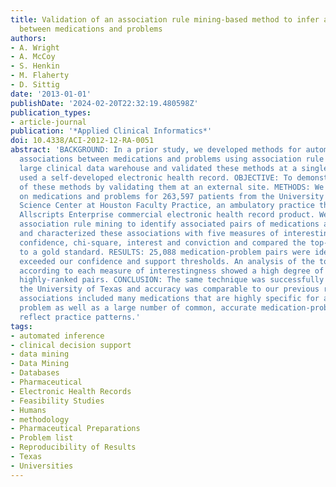 ```yaml
---
title: Validation of an association rule mining-based method to infer associations
  between medications and problems
authors:
- A. Wright
- A. McCoy
- S. Henkin
- M. Flaherty
- D. Sittig
date: '2013-01-01'
publishDate: '2024-02-20T22:32:19.480598Z'
publication_types:
- article-journal
publication: '*Applied Clinical Informatics*'
doi: 10.4338/ACI-2012-12-RA-0051
abstract: 'BACKGROUND: In a prior study, we developed methods for automatically identifying
  associations between medications and problems using association rule mining on a
  large clinical data warehouse and validated these methods at a single site which
  used a self-developed electronic health record. OBJECTIVE: To demonstrate the generalizability
  of these methods by validating them at an external site. METHODS: We received data
  on medications and problems for 263,597 patients from the University of Texas Health
  Science Center at Houston Faculty Practice, an ambulatory practice that uses the
  Allscripts Enterprise commercial electronic health record product. We then conducted
  association rule mining to identify associated pairs of medications and problems
  and characterized these associations with five measures of interestingness: support,
  confidence, chi-square, interest and conviction and compared the top-ranked pairs
  to a gold standard. RESULTS: 25,088 medication-problem pairs were identified that
  exceeded our confidence and support thresholds. An analysis of the top 500 pairs
  according to each measure of interestingness showed a high degree of accuracy for
  highly-ranked pairs. CONCLUSION: The same technique was successfully employed at
  the University of Texas and accuracy was comparable to our previous results. Top
  associations included many medications that are highly specific for a particular
  problem as well as a large number of common, accurate medication-problem pairs that
  reflect practice patterns.'
tags:
- automated inference
- clinical decision support
- data mining
- Data Mining
- Databases
- Pharmaceutical
- Electronic Health Records
- Feasibility Studies
- Humans
- methodology
- Pharmaceutical Preparations
- Problem list
- Reproducibility of Results
- Texas
- Universities
---
```

